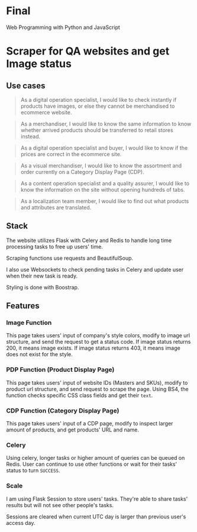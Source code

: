 # Final

Web Programming with Python and JavaScript

# Scraper for QA websites and get Image status 

## Use cases 
> As a digital operation specialist, I would like to check instantly if products have images, or else they cannot be merchandised to ecommerce website. 

> As a merchandiser, I would like to know the same information to know whether arrived products should be transferred to retail stores instead. 

> As a digital operation specialist and buyer, I would like to know if the prices are correct in the ecommerce site. 

> As a visual merchandiser, I would like to know the assortment and order currently on a Category Display Page (CDP). 

> As a content operation specialist and a quality assurer, I would like to know the information on the site without opening hundreds of tabs. 

> As a localization team member, I would like to find out what products and attributes are translated.

## Stack
The website utilizes Flask with Celery and Redis to handle long time processing tasks to free up users' time. 

Scraping functions use requests and BeautifulSoup. 

I also use Websockets to check pending tasks in Celery and update user when their new task is ready. 

Styling is done with Boostrap. 

## Features
### Image Function
This page takes users' input of company's style colors, modify to image url structure, and send the request to get a status code. If image status returns 200, it means image exists. If image status returns 403, it means image does not exist for the style.

### PDP Function (Product Display Page)
This page takes users' input of website IDs (Masters and SKUs), modify to product url structure, and send request to scrape the page. Using BS4, the function checks specific CSS class fields and get their `text`. 

### CDP Function (Category Display Page)
This page takes users' input of a CDP page, modify to inspect larger amount of products, and get products' URL and name. 

### Celery
Using celery, longer tasks or higher amount of queries can be queued on Redis. User can continue to use other functions or wait for their tasks' status to turn `SUCCESS`. 

### Scale
I am using Flask Session to store users' tasks. They're able to share tasks' results but will not see other people's tasks. 

Sessions are cleared when current UTC day is larger than previous user's access day. 